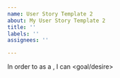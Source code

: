 ```yaml
---
name: User Story Template 2
about: My User Story Template 2
title: ''
labels: ''
assignees: ''

---
```


In order to <receive benefit> as a <role>, I can <goal/desire>
